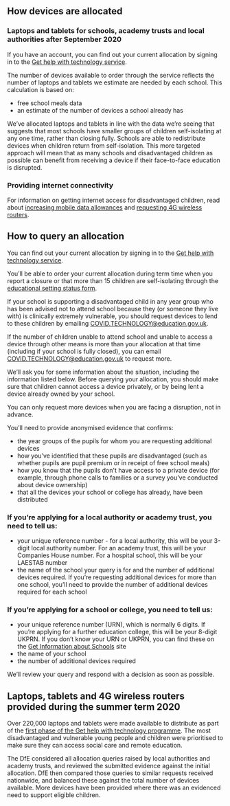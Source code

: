 ## How devices are allocated

### Laptops and tablets for schools, academy trusts and local authorities after September 2020

<div class="govuk-inset-text">
  If you have an account, you can find out your current allocation by signing in to the <a class="govuk-link" href="/start">Get help with technology service</a>.
</div>

The number of devices available to order through the service reflects the number of laptops and tablets we estimate are needed by each school. This calculation is based on:

* free school meals data
* an estimate of the number of devices a school already has

We’ve allocated laptops and tablets in line with the data we’re seeing that suggests that most schools have smaller groups of children self-isolating at any one time, rather than closing fully. Schools are able to redistribute devices when children return from self-isolation. This more targeted approach will mean that as many schools and disadvantaged children as possible can benefit from receiving a device if their face-to-face education is disrupted.

### Providing internet connectivity

For information on getting internet access for disadvantaged children, read about [increasing mobile data allowances](/about-increasing-mobile-data) and [requesting 4G wireless routers](/how-to-request-4g-wireless-routers).

## How to query an allocation

<div class="govuk-inset-text">
  You can find out your current allocation by signing in to the <a class="govuk-link" href="/start">Get help with technology service</a>.
</div>

You’ll be able to order your current allocation during term time when you report a closure or that more than 15 children are self-isolating through the [educational setting status form](https://form.education.gov.uk/service/educational-setting-status).

If your school is supporting a disadvantaged child in any year group who has been advised not to attend school because they (or someone they live with) is clinically extremely vulnerable, you should request devices to lend to these children by emailing [COVID.TECHNOLOGY@education.gov.uk](mailto:covid.technology@education.gov.uk).

If the number of children unable to attend school and unable to access a device through other means is more than your allocation at that time (including if your school is fully closed), you can email [COVID.TECHNOLOGY@education.gov.uk](mailto:covid.technology@education.gov.uk) to request more.

We’ll ask you for some information about the situation, including the information listed below. Before querying your allocation, you should make sure that children cannot access a device privately, or by being lent a device already owned by your school.

You can only request more devices when you are facing a disruption, not in advance.

You’ll need to provide anonymised evidence that confirms:

* the year groups of the pupils for whom you are requesting additional devices
* how you’ve identified that these pupils are disadvantaged (such as whether pupils are pupil premium or in receipt of free school meals)
* how you know that the pupils don't have access to a private device (for example, through phone calls to families or a survey you’ve conducted about device ownership)
* that all the devices your school or college has already, have been distributed


### If you’re applying for a local authority or academy trust, you need to tell us:

* your unique reference number - for a local authority, this will be your 3-digit local authority number. For an academy trust, this will be your Companies House number. For a hospital school, this will be your LAESTAB number
* the name of the school your query is for and the number of additional devices required. If you’re requesting additional devices for more than one school, you’ll need to provide the number of additional devices required for each school

### If you’re applying for a school or college, you need to tell us:

* your unique reference number (URN), which is normally 6 digits. If you’re applying for a further education college, this will be your 8-digit UKPRN. If you don’t know your URN or UKPRN, you can find these on the [Get Information about Schools](https://get-information-schools.service.gov.uk/) site
* the name of your school
* the number of additional devices required

We’ll review your query and respond with a decision as soon as possible.

## Laptops, tablets and 4G wireless routers provided during the summer term 2020

Over 220,000 laptops and tablets were made available to distribute as part of the [first phase of the Get help with technology programme](https://www.gov.uk/guidance/laptops-tablets-and-4g-wireless-routers-provided-during-coronavirus-covid-19). The most disadvantaged and vulnerable young people and children were prioritised to make sure they can access social care and remote education.

The DfE considered all allocation queries raised by local authorities and academy trusts, and reviewed the submitted evidence against the initial allocation. DfE then compared those queries to similar requests received nationwide, and balanced these against the total number of devices available. More devices have been provided where there was an evidenced need to support eligible children.
